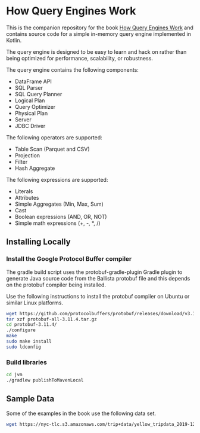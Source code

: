 # How Query Engines Work

This is the companion repository for the book [How Query Engines Work](https://leanpub.com/how-query-engines-work)
and contains source code for a simple in-memory query engine implemented in Kotlin.

The query engine is designed to be easy to learn and hack on rather than being optimized for 
performance, scalability, or robustness.

The query engine contains the following components:

- DataFrame API
- SQL Parser
- SQL Query Planner
- Logical Plan
- Query Optimizer
- Physical Plan
- Server
- JDBC Driver  
  
The following operators are supported:

- Table Scan (Parquet and CSV)
- Projection
- Filter
- Hash Aggregate 

The following expressions are supported:

- Literals
- Attributes
- Simple Aggregates (Min, Max, Sum)
- Cast
- Boolean expressions (AND, OR, NOT)
- Simple math expressions (+, -, *, /)

## Installing Locally

### Install the Google Protocol Buffer compiler

The gradle build script uses the protobuf-gradle-plugin Gradle plugin to generate Java source code from the Ballista protobuf file and this depends on the protobuf compiler being installed.

Use the following instructions to install the protobuf compiler on Ubuntu or similar Linux platforms.

```bash
wget https://github.com/protocolbuffers/protobuf/releases/download/v3.11.4/protobuf-all-3.11.4.tar.gz
tar xzf protobuf-all-3.11.4.tar.gz
cd protobuf-3.11.4/
./configure
make
sudo make install
sudo ldconfig
```

### Build libraries

```bash
cd jvm
./gradlew publishToMavenLocal
``` 

## Sample Data

Some of the examples in the book use the following data set.

```bash
wget https://nyc-tlc.s3.amazonaws.com/trip+data/yellow_tripdata_2019-12.csv
```